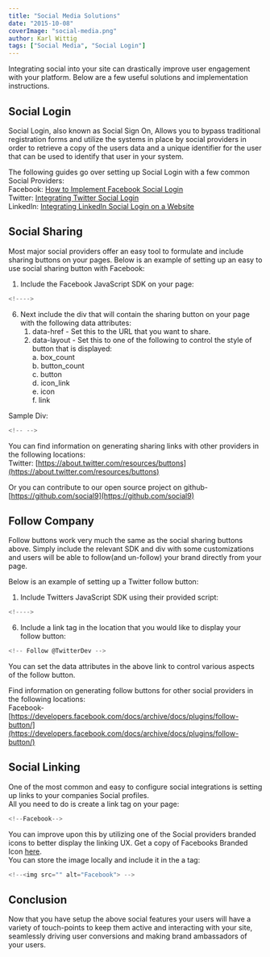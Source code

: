 ```yaml
---
title: "Social Media Solutions"
date: "2015-10-08"
coverImage: "social-media.png"
author: Karl Wittig
tags: ["Social Media", "Social Login"]
---
```


Integrating social into your site can drastically improve user engagement with your platform. Below are a few useful solutions and implementation instructions.

## Social Login

Social Login, also known as Social Sign On, Allows you to bypass traditional registration forms and utilize the systems in place by social providers in order to retrieve a copy of the users data and a unique identifier for the user that can be used to identify that user in your system.

The following guides go over setting up Social Login with a few common Social Providers:  
Facebook: [How to Implement Facebook Social Login](/implement-facebook-social-login/)  
Twitter: [Integrating Twitter Social Login](/integrating-twitter-social-login/)  
LinkedIn: [Integrating LinkedIn Social Login on a Website](/integrate-linkedin-social-login-website/)

## Social Sharing

Most major social providers offer an easy tool to formulate and include sharing buttons on your pages. Below is an example of setting up an easy to use social sharing button with Facebook:

1. Include the Facebook JavaScript SDK on your page:

```js
<!---->
```

  
6. Next include the div that will contain the sharing button on your page with the following data attributes:
    1. data-href - Set this to the URL that you want to share.
    2. data-layout - Set this to one of the following to control the style of button that is displayed:  
        a. box\_count  
        b. button\_count  
        c. button  
        d. icon\_link  
        e. icon  
        f. link

Sample Div:

```js
<!-- -->
```

  
You can find information on generating sharing links with other providers in the following locations:  
Twitter: [https://about.twitter.com/resources/buttons](https://about.twitter.com/resources/buttons)  


Or you can contribute to our open source project on github-[https://github.com/social9](https://github.com/social9)

## Follow Company

Follow buttons work very much the same as the social sharing buttons above. Simply include the relevant SDK and div with some customizations and users will be able to follow(and un-follow) your brand directly from your page.

Below is an example of setting up a Twitter follow button:

1. Include Twitters JavaScript SDK using their provided script:

```js
<!---->
```

  
6. Include a link tag in the location that you would like to display your follow button:

```js
<!-- Follow @TwitterDev -->
```

  
You can set the data attributes in the above link to control various aspects of the follow button.

Find information on generating follow buttons for other social providers in the following locations:  
Facebook- [https://developers.facebook.com/docs/archive/docs/plugins/follow-button/](https://developers.facebook.com/docs/archive/docs/plugins/follow-button/)  


## Social Linking

One of the most common and easy to configure social integrations is setting up links to your companies Social profiles.  
All you need to do is create a link tag on your page:

```js
<!--Facebook-->
```

  
You can improve upon this by utilizing one of the Social providers branded icons to better display the linking UX. Get a copy of Facebooks Branded Icon [here](https://www.facebookbrand.com/).  
You can store the image locally and include it in the a tag:

```js
<!--<img src="" alt="Facebook"> -->
```

## Conclusion

Now that you have setup the above social features your users will have a variety of touch-points to keep them active and interacting with your site, seamlessly driving user conversions and making brand ambassadors of your users.
